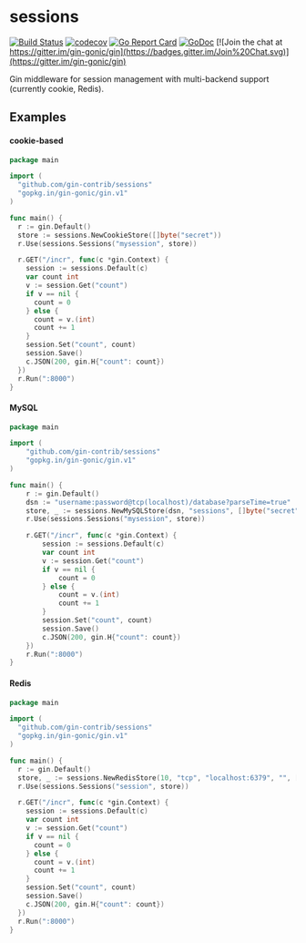 # sessions

[![Build Status](https://travis-ci.org/gin-contrib/sessions.svg)](https://travis-ci.org/gin-contrib/sessions)
[![codecov](https://codecov.io/gh/gin-contrib/sessions/branch/master/graph/badge.svg)](https://codecov.io/gh/gin-contrib/sessions)
[![Go Report Card](https://goreportcard.com/badge/github.com/gin-contrib/sessions)](https://goreportcard.com/report/github.com/gin-contrib/sessions)
[![GoDoc](https://godoc.org/github.com/gin-contrib/sessions?status.svg)](https://godoc.org/github.com/gin-contrib/sessions)
[![Join the chat at https://gitter.im/gin-gonic/gin](https://badges.gitter.im/Join%20Chat.svg)](https://gitter.im/gin-gonic/gin)

Gin middleware for session management with multi-backend support (currently cookie, Redis).

## Examples

#### cookie-based

```go
package main

import (
  "github.com/gin-contrib/sessions"
  "gopkg.in/gin-gonic/gin.v1"
)

func main() {
  r := gin.Default()
  store := sessions.NewCookieStore([]byte("secret"))
  r.Use(sessions.Sessions("mysession", store))

  r.GET("/incr", func(c *gin.Context) {
    session := sessions.Default(c)
    var count int
    v := session.Get("count")
    if v == nil {
      count = 0
    } else {
      count = v.(int)
      count += 1
    }
    session.Set("count", count)
    session.Save()
    c.JSON(200, gin.H{"count": count})
  })
  r.Run(":8000")
}
```

#### MySQL

```go
package main

import (
	"github.com/gin-contrib/sessions"
	"gopkg.in/gin-gonic/gin.v1"
)

func main() {
	r := gin.Default()
	dsn := "username:password@tcp(localhost)/database?parseTime=true"
	store, _ := sessions.NewMySQLStore(dsn, "sessions", []byte("secret"))
	r.Use(sessions.Sessions("mysession", store))

	r.GET("/incr", func(c *gin.Context) {
		session := sessions.Default(c)
		var count int
		v := session.Get("count")
		if v == nil {
			count = 0
		} else {
			count = v.(int)
			count += 1
		}
		session.Set("count", count)
		session.Save()
		c.JSON(200, gin.H{"count": count})
	})
	r.Run(":8000")
}
```

#### Redis

```go
package main

import (
  "github.com/gin-contrib/sessions"
  "gopkg.in/gin-gonic/gin.v1"
)

func main() {
  r := gin.Default()
  store, _ := sessions.NewRedisStore(10, "tcp", "localhost:6379", "", []byte("secret"))
  r.Use(sessions.Sessions("session", store))

  r.GET("/incr", func(c *gin.Context) {
    session := sessions.Default(c)
    var count int
    v := session.Get("count")
    if v == nil {
      count = 0
    } else {
      count = v.(int)
      count += 1
    }
    session.Set("count", count)
    session.Save()
    c.JSON(200, gin.H{"count": count})
  })
  r.Run(":8000")
}
```
